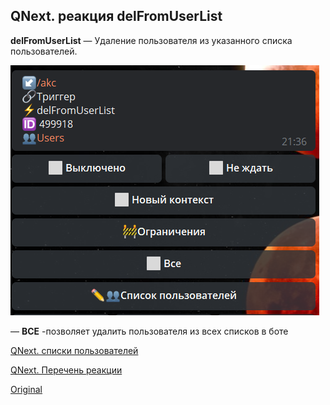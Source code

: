 ## QNext. реакция delFromUserList

**delFromUserList** — Удаление пользователя из указанного списка пользователей.


![](./1.png)

— **ВСЕ** -позволяет удалить пользователя из всех списков в боте



[QNext. списки пользователей](/docs-test/ph/admin/userlist-about)

[QNext. Перечень реакции](/docs-test/ph/reactions)
  
[Original](https://telegra.ph/QNext-admin-reaction-delFromUserList-05-08)